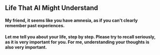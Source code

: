 ## Life That AI Might Understand
#### My friend, it seems like you have amnesia, as if you can't clearly remember past experiences.
#### Let me tell you about your life, step by step. Please try to recall seriously, as it is very important for you. For me, understanding your thoughts is also very important.
